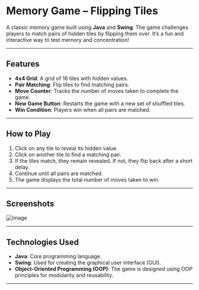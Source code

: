 # Memory Game – Flipping Tiles

A classic memory game built using **Java** and **Swing**. The game challenges players to match pairs of hidden tiles by flipping them over. It’s a fun and interactive way to test memory and concentration!

---

## Features
- **4x4 Grid**: A grid of 16 tiles with hidden values.
- **Pair Matching**: Flip tiles to find matching pairs.
- **Move Counter**: Tracks the number of moves taken to complete the game.
- **New Game Button**: Restarts the game with a new set of shuffled tiles.
- **Win Condition**: Players win when all pairs are matched.

---

## How to Play
1. Click on any tile to reveal its hidden value.
2. Click on another tile to find a matching pair.
3. If the tiles match, they remain revealed. If not, they flip back after a short delay.
4. Continue until all pairs are matched.
5. The game displays the total number of moves taken to win.

---

## Screenshots
![image](https://github.com/user-attachments/assets/9c2cab81-427d-47ec-91b6-21b2fd98d7f3)

---

## Technologies Used
- **Java**: Core programming language.
- **Swing**: Used for creating the graphical user interface (GUI).
- **Object-Oriented Programming (OOP)**: The game is designed using OOP principles for modularity and reusability.

---
